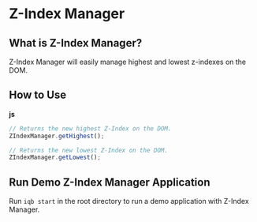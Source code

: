 # Z-Index Manager

## What is Z-Index Manager?

Z-Index Manager will easily manage highest and lowest z-indexes on the DOM.

## How to Use

**js**
```javascript
// Returns the new highest Z-Index on the DOM.
ZIndexManager.getHighest();

// Returns the new lowest Z-Index on the DOM.
ZIndexManager.getLowest();
```

## Run Demo Z-Index Manager Application
Run `iqb start` in the root directory to run a demo application with Z-Index Manager.

